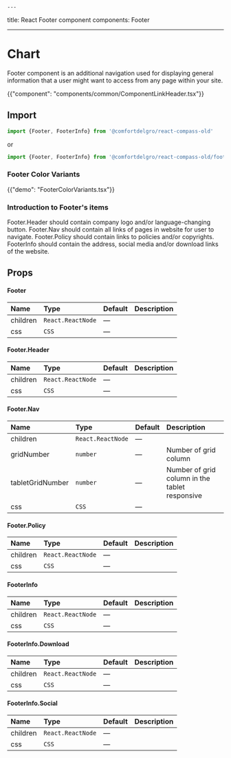     ---

title: React Footer component
components: Footer

---

# Chart

<p class="description">
Footer component is an additional navigation used for displaying general information that a user might want to access from any page within your site.</p>

{{"component": "components/common/ComponentLinkHeader.tsx"}}

## Import

```js
import {Footer, FooterInfo} from '@comfortdelgro/react-compass-old'
```

or

```js
import {Footer, FooterInfo} from '@comfortdelgro/react-compass-old/footer'
```

### Footer Color Variants

{{"demo": "FooterColorVariants.tsx"}}

### Introduction to Footer's items

Footer.Header should contain company logo and/or language-changing button.
Footer.Nav should contain all links of pages in website for user to navigate.
Footer.Policy should contain links to policies and/or copyrights.
FooterInfo should contain the address, social media and/or download links of the website.

## Props

#### Footer

| Name     | Type              | Default | Description |
| :------- | :---------------- | :------ | :---------- |
| children | `React.ReactNode` | —       |             |
| css      | `CSS`             | —       |             |

#### Footer.Header

| Name     | Type              | Default | Description |
| :------- | :---------------- | :------ | :---------- |
| children | `React.ReactNode` | —       |             |
| css      | `CSS`             | —       |             |

#### Footer.Nav

| Name             | Type              | Default | Description                                    |
| :--------------- | :---------------- | :------ | :--------------------------------------------- |
| children         | `React.ReactNode` | —       |                                                |
| gridNumber       | `number`          | —       | Number of grid column                          |
| tabletGridNumber | `number`          | —       | Number of grid column in the tablet responsive |
| css              | `CSS`             | —       |                                                |

#### Footer.Policy

| Name     | Type              | Default | Description |
| :------- | :---------------- | :------ | :---------- |
| children | `React.ReactNode` | —       |             |
| css      | `CSS`             | —       |             |

#### FooterInfo

| Name     | Type              | Default | Description |
| :------- | :---------------- | :------ | :---------- |
| children | `React.ReactNode` | —       |             |
| css      | `CSS`             | —       |             |

#### FooterInfo.Download

| Name     | Type              | Default | Description |
| :------- | :---------------- | :------ | :---------- |
| children | `React.ReactNode` | —       |             |
| css      | `CSS`             | —       |             |

#### FooterInfo.Social

| Name     | Type              | Default | Description |
| :------- | :---------------- | :------ | :---------- |
| children | `React.ReactNode` | —       |             |
| css      | `CSS`             | —       |             |
